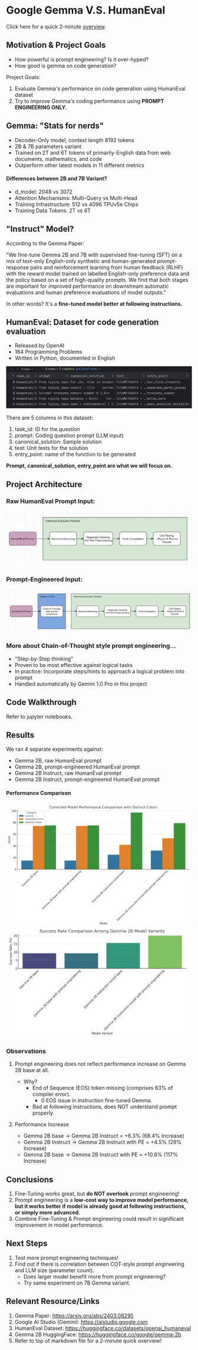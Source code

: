 # Google Gemma V.S. HumanEval
Click here for a quick 2-minute [overview](https://drive.google.com/file/d/1Bknv63WwcjpWN_Omb0tbazgEB1706qFb/view?usp=sharing).
## Motivation & Project Goals
- How powerful is prompt engineering? Is it over-hyped?
- How good is gemma on code generation?

Project Goals:
1. Evaluate Gemma's performance on code generation using HumanEval dataset
2. Try to improve Gemma's coding performance using **PROMPT ENGINEERING ONLY.**

## Gemma: "Stats for nerds"
- Decoder-Only model, context length 8192 tokens
- 2B & 7B parameters variant
- Trained on 2T and 6T tokens of primarily-English data from web documents, mathematics, and code
- Outperform other latest models in 11 different metrics

#### Differences between 2B and 7B Variant?
- d_model: 2048 vs 3072
- Attention Mechanisms: Multi-Query vs Multi-Head
- Training Infrastructure: 512 vs 4096 TPUv5e Chips
- Training Data Tokens: 2T vs 6T

## "Instruct" Model?
According to the Gemma Paper: 

"We fine-tune Gemma 2B and 7B with supervised fine-tuning (SFT) on a mix of text-only English-only 
synthetic and human-generated prompt-response pairs and reinforcement learning from human feedback (RLHF) 
with the reward model trained on labelled English-only preference data and the policy based on a set of 
high-quality prompts. We find that both stages are important for improved performance on downstream 
automatic evaluations and human preference evaluations of model outputs."

In other words? It's a **fine-tuned model better at following instructions.**

## HumanEval: Dataset for code generation evaluation
- Released by OpenAI
- 164 Programming Problems
- Written in Python, documented in English

![dataframe.png](photos%2Fdataframe.png)

There are 5 columns in this dataset:
1. task_id: ID for the question
2. prompt: Coding question prompt (LLM input)
3. canonical_solution: Sample solution
4. test: Unit tests for the solution
5. entry_point: name of the function to be generated

**Prompt, canonical_solution, entry_point are what we will focus on.**

## Project Architecture
### Raw HumanEval Prompt Input:
![img.png](photos/img.png)

### Prompt-Engineered Input:
![img.png](photos/img2.png)

### More about Chain-of-Thought style prompt engineering...
- "Step-by-Step thinking"
- Proven to be most effective against logical tasks
- In practice: Incorporate steps/hints to approach a logical problem into prompt
- Handled automatically by Gemini 1.0 Pro in this project

## Code Walkthrough
Refer to jupyter notebooks.

## Results
We ran 4 separate experiments against:
- Gemma 2B, raw HumanEval prompt
- Gemma 2B, prompt-engineered HumanEval prompt
- Gemma 2B Instruct, raw HumanEval prompt
- Gemma 2B Instruct, prompt-engineered HumanEval prompt

#### Performance Comparison
![img.png](photos/img3.png)
![img_1.png](photos/img_1.png)

### Observations
1. Prompt engineering does not reflect performance increase on Gemma 2B base at all.
   - Why?
     - End of Sequence (EOS) token missing (comprises 63% of compiler error).
       - 0 EOS issue in instruction fine-tuned Gemma.
     - Bad at following instructions, does NOT understand prompt properly.


2. Performance Increase
   - Gemma 2B base -> Gemma 2B Instruct = +6.3% (68.4% Increase)
   - Gemma 2B Instruct -> Gemma 2B Instruct with PE = +4.5% (29% Increase)
   - Gemma 2B base -> Gemma 2B Instruct with PE = +10.8% (117% Increase)

## Conclusions
1. Fine-Tuning works great, but **do NOT overlook** prompt engineering!
2. Prompt engineering is a **low-cost way to improve model performance, but it works 
better if model is already good at following instructions, or simply more advanced.**
3. Combine Fine-Tuning & Prompt engineering could result in significant improvement in model performance.

## Next Steps
1. Test more prompt engineering techniques!
2. Find out if there is correlation between COT-style prompt engineering and LLM size (parameter count).
    - Does larger model benefit more from prompt engineering?
    - Try same experiment on 7B Gemma variant.


## Relevant Resource/Links
1. Gemma Paper: https://arxiv.org/abs/2403.08295
2. Google AI Studio (Gemini): https://aistudio.google.com  
3. HumanEval Dataset: https://huggingface.co/datasets/openai_humaneval
4. Gemma 2B HuggingFace: https://huggingface.co/google/gemma-2b
5. Refer to top of markdown file for a 2-minute quick overview!




